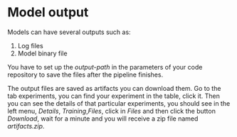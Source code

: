 # Model output
Models can have several outputs such as:

1. Log files
2. Model binary file

You have to set up the *output-path* in the parameters of your code repository to save the files after the pipeline finishes. 

The output files are saved as artifacts you can download them. Go to the tab experiments, you can find your experiment in the table, click it. Then you can see the details of that particular experiments, you should see in the left menu, *Details*, *Training*,*Files*, click in *Files* and then click the button *Download*, wait for a minute and you will receive a zip file named *artifacts.zip*.